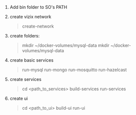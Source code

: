1. Add bin folder to SO's PATH

2. create vizix network
      > create-network

3. create folders:
      > mkdir ~/docker-volumes/mysql-data
      > mkdir ~/docker-volumes/mysql-data

4. create basic services
      > run-mysql
      > run-mongo
      > run-mosquitto
      > run-hazelcast
5. create services
      > cd <path_to_services>
      > build-services
      > run-services

6. create ui
      > cd <path_to_ui>
      > build-ui
      > run-ui
